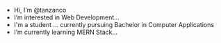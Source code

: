 -  Hi, I’m @tanzanco
-  I’m interested in Web Development...
-  I'm a student ... currently pursuing Bachelor in Computer Applications
-  I’m currently learning MERN Stack...
<!---
tanzanco/tanzanco is a ✨ special ✨ repository because its `README.md` (this file) appears on your GitHub profile.
You can click the Preview link to take a look at your changes.
--->
